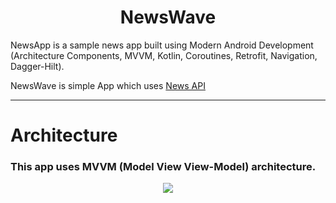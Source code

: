 <h1 align="center"> NewsWave </h1>
<p align="start">  
  NewsApp is a sample news app built using Modern Android Development (Architecture Components, MVVM, Kotlin, Coroutines, Retrofit, Navigation, Dagger-Hilt).
</p>

NewsWave is simple App which uses [News API](https://newsdata.io/blog/news-api-for-android/)

----

<h1>Architecture</h1>
<h3>This app uses MVVM (Model View View-Model) architecture.</h3>
<p align="center">
<img src="https://user-images.githubusercontent.com/5742609/141597565-fb276346-346a-4a08-a731-bbf9f0db890f.png"  />  
</p>
